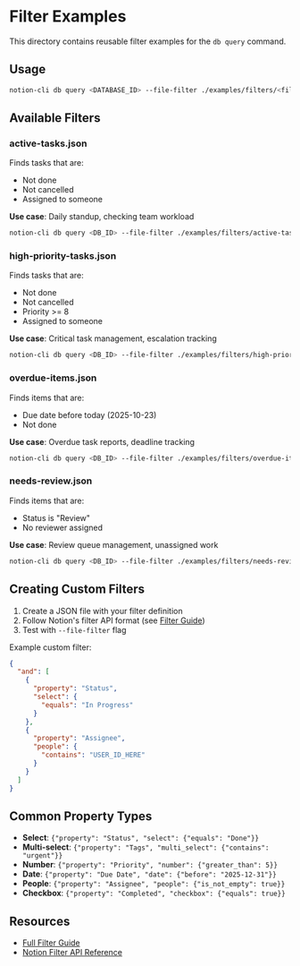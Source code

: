 # Filter Examples

This directory contains reusable filter examples for the `db query` command.

## Usage

```bash
notion-cli db query <DATABASE_ID> --file-filter ./examples/filters/<filter-name>.json --json
```

## Available Filters

### active-tasks.json
Finds tasks that are:
- Not done
- Not cancelled
- Assigned to someone

**Use case**: Daily standup, checking team workload

```bash
notion-cli db query <DB_ID> --file-filter ./examples/filters/active-tasks.json --json
```

### high-priority-tasks.json
Finds tasks that are:
- Not done
- Not cancelled
- Priority >= 8
- Assigned to someone

**Use case**: Critical task management, escalation tracking

```bash
notion-cli db query <DB_ID> --file-filter ./examples/filters/high-priority-tasks.json --json
```

### overdue-items.json
Finds items that are:
- Due date before today (2025-10-23)
- Not done

**Use case**: Overdue task reports, deadline tracking

```bash
notion-cli db query <DB_ID> --file-filter ./examples/filters/overdue-items.json --json
```

### needs-review.json
Finds items that are:
- Status is "Review"
- No reviewer assigned

**Use case**: Review queue management, unassigned work

```bash
notion-cli db query <DB_ID> --file-filter ./examples/filters/needs-review.json --json
```

## Creating Custom Filters

1. Create a JSON file with your filter definition
2. Follow Notion's filter API format (see [Filter Guide](../../docs/FILTER_GUIDE.md))
3. Test with `--file-filter` flag

Example custom filter:
```json
{
  "and": [
    {
      "property": "Status",
      "select": {
        "equals": "In Progress"
      }
    },
    {
      "property": "Assignee",
      "people": {
        "contains": "USER_ID_HERE"
      }
    }
  ]
}
```

## Common Property Types

- **Select**: `{"property": "Status", "select": {"equals": "Done"}}`
- **Multi-select**: `{"property": "Tags", "multi_select": {"contains": "urgent"}}`
- **Number**: `{"property": "Priority", "number": {"greater_than": 5}}`
- **Date**: `{"property": "Due Date", "date": {"before": "2025-12-31"}}`
- **People**: `{"property": "Assignee", "people": {"is_not_empty": true}}`
- **Checkbox**: `{"property": "Completed", "checkbox": {"equals": true}}`

## Resources

- [Full Filter Guide](../../docs/FILTER_GUIDE.md)
- [Notion Filter API Reference](https://developers.notion.com/reference/post-database-query-filter)
